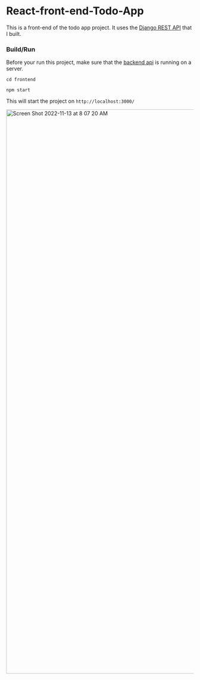 # React-front-end-Todo-App

This is a front-end of the todo app project. It uses the [Django REST API](https://github.com/Django-REST-FrameWork-Projects/Django-REST-api-todo-app) that I built.

### Build/Run

Before your run this project, make sure that the [backend api](https://github.com/Django-REST-FrameWork-Projects/Django-REST-api-todo-app) is running on a server.

```cd frontend```

```npm start```

This will start the project on ```http://localhost:3000/```

<img width="1512" alt="Screen Shot 2022-11-13 at 8 07 20 AM" src="https://user-images.githubusercontent.com/62855279/201523184-46fd09f5-b8d7-4617-b0f4-478dfa336caf.png">

